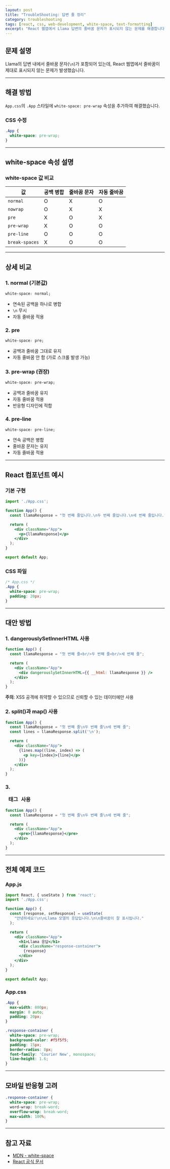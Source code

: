 ```yaml
---
layout: post
title: "TroubleShooting: 답변 줄 정리"
category: troubleshooting
tags: [react, css, web-development, white-space, text-formatting]
excerpt: "React 웹앱에서 Llama 답변의 줄바꿈 문자가 표시되지 않는 문제를 해결합니다."
---
```


## 문제 설명

Llama의 답변 내에서 줄바꿈 문자(`\n`)가 포함되어 있는데, React 웹앱에서 줄바꿈이 제대로 표시되지 않는 문제가 발생했습니다.

---

## 해결 방법

`App.css`의 `.App` 스타일에 `white-space: pre-wrap` 속성을 추가하여 해결했습니다.

### CSS 수정

```css
.App {
  white-space: pre-wrap;
}
```

---

## white-space 속성 설명

### white-space 값 비교

| 값 | 공백 병합 | 줄바꿈 문자 | 자동 줄바꿈 |
|----|-----------|-------------|-------------|
| `normal` | O | X | O |
| `nowrap` | O | X | X |
| `pre` | X | O | X |
| `pre-wrap` | X | O | O |
| `pre-line` | O | O | O |
| `break-spaces` | X | O | O |

---

## 상세 비교

### 1. normal (기본값)

```css
white-space: normal;
```

- 연속된 공백을 하나로 병합
- `\n` 무시
- 자동 줄바꿈 적용

### 2. pre

```css
white-space: pre;
```

- 공백과 줄바꿈 그대로 유지
- 자동 줄바꿈 안 함 (가로 스크롤 발생 가능)

### 3. pre-wrap (권장)

```css
white-space: pre-wrap;
```

- 공백과 줄바꿈 유지
- 자동 줄바꿈 적용
- 반응형 디자인에 적합

### 4. pre-line

```css
white-space: pre-line;
```

- 연속 공백은 병합
- 줄바꿈 문자는 유지
- 자동 줄바꿈 적용

---

## React 컴포넌트 예시

### 기본 구현

```jsx
import './App.css';

function App() {
  const llamaResponse = "첫 번째 줄입니다.\n두 번째 줄입니다.\n세 번째 줄입니다.";

  return (
    <div className="App">
      <p>{llamaResponse}</p>
    </div>
  );
}

export default App;
```

### CSS 파일

```css
/* App.css */
.App {
  white-space: pre-wrap;
  padding: 20px;
}
```

---

## 대안 방법

### 1. dangerouslySetInnerHTML 사용

```jsx
function App() {
  const llamaResponse = "첫 번째 줄<br/>두 번째 줄<br/>세 번째 줄";

  return (
    <div className="App">
      <div dangerouslySetInnerHTML={{ __html: llamaResponse }} />
    </div>
  );
}
```

**주의**: XSS 공격에 취약할 수 있으므로 신뢰할 수 있는 데이터에만 사용

### 2. split()과 map() 사용

```jsx
function App() {
  const llamaResponse = "첫 번째 줄\n두 번째 줄\n세 번째 줄";
  const lines = llamaResponse.split('\n');

  return (
    <div className="App">
      {lines.map((line, index) => (
        <p key={index}>{line}</p>
      ))}
    </div>
  );
}
```

### 3. <pre> 태그 사용

```jsx
function App() {
  const llamaResponse = "첫 번째 줄\n두 번째 줄\n세 번째 줄";

  return (
    <div className="App">
      <pre>{llamaResponse}</pre>
    </div>
  );
}
```

---

## 전체 예제 코드

### App.js

```jsx
import React, { useState } from 'react';
import './App.css';

function App() {
  const [response, setResponse] = useState(
    "안녕하세요!\n\nLlama 모델의 응답입니다.\n\n줄바꿈이 잘 표시됩니다."
  );

  return (
    <div className="App">
      <h1>Llama 응답</h1>
      <div className="response-container">
        {response}
      </div>
    </div>
  );
}

export default App;
```

### App.css

```css
.App {
  max-width: 800px;
  margin: 0 auto;
  padding: 20px;
}

.response-container {
  white-space: pre-wrap;
  background-color: #f5f5f5;
  padding: 15px;
  border-radius: 8px;
  font-family: 'Courier New', monospace;
  line-height: 1.6;
}
```

---

## 모바일 반응형 고려

```css
.response-container {
  white-space: pre-wrap;
  word-wrap: break-word;
  overflow-wrap: break-word;
  max-width: 100%;
}
```

---

## 참고 자료

- [MDN - white-space](https://developer.mozilla.org/en-US/docs/Web/CSS/white-space)
- [React 공식 문서](https://react.dev/)
